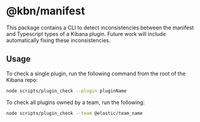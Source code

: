 # @kbn/manifest

This package contains a CLI to detect inconsistencies between the manifest and Typescript types of a Kibana plugin.  Future work will include automatically fixing these inconsistencies.

## Usage

To check a single plugin, run the following command from the root of the Kibana repo:

```sh
node scripts/plugin_check --plugin pluginName
```

To check all plugins owned by a team, run the following:

```sh
node scripts/plugin_check --team @elastic/team_name
```
